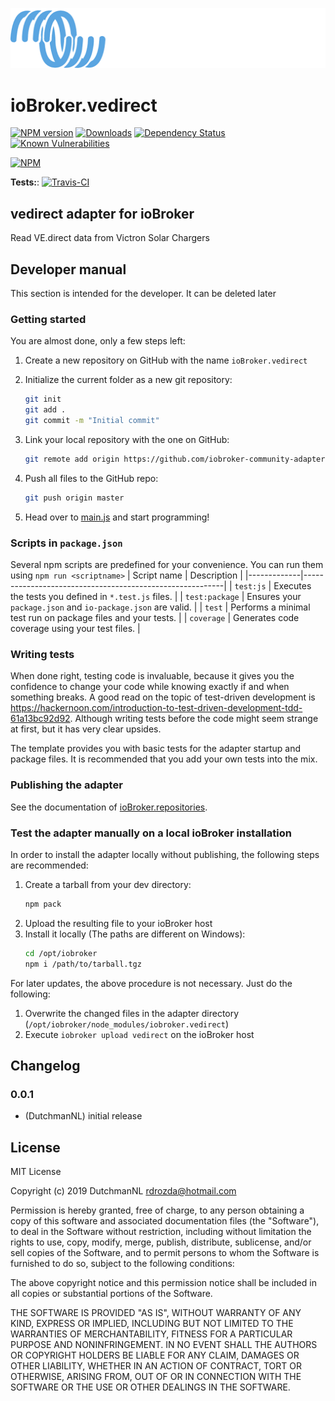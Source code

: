![Logo](admin/vedirect.png)
# ioBroker.vedirect

[![NPM version](http://img.shields.io/npm/v/iobroker.vedirect.svg)](https://www.npmjs.com/package/iobroker.vedirect)
[![Downloads](https://img.shields.io/npm/dm/iobroker.vedirect.svg)](https://www.npmjs.com/package/iobroker.vedirect)
[![Dependency Status](https://img.shields.io/david/iobroker-community-adapters/iobroker.vedirect.svg)](https://david-dm.org/iobroker-community-adapters/iobroker.vedirect)
[![Known Vulnerabilities](https://snyk.io/test/github/iobroker-community-adapters/ioBroker.vedirect/badge.svg)](https://snyk.io/test/github/iobroker-community-adapters/ioBroker.vedirect)

[![NPM](https://nodei.co/npm/iobroker.vedirect.png?downloads=true)](https://nodei.co/npm/iobroker.vedirect/)

**Tests:**: [![Travis-CI](http://img.shields.io/travis/iobroker-community-adapters/ioBroker.vedirect/master.svg)](https://travis-ci.org/iobroker-community-adapters/ioBroker.vedirect)

## vedirect adapter for ioBroker

Read VE.direct data from Victron Solar Chargers

## Developer manual
This section is intended for the developer. It can be deleted later

### Getting started

You are almost done, only a few steps left:
1. Create a new repository on GitHub with the name `ioBroker.vedirect`
1. Initialize the current folder as a new git repository:  
	```bash
	git init
	git add .
	git commit -m "Initial commit"
	```
1. Link your local repository with the one on GitHub:  
	```bash
	git remote add origin https://github.com/iobroker-community-adapters/ioBroker.vedirect
	```

1. Push all files to the GitHub repo:  
	```bash
	git push origin master
	```
1. Head over to [main.js](main.js) and start programming!

### Scripts in `package.json`
Several npm scripts are predefined for your convenience. You can run them using `npm run <scriptname>`
| Script name | Description                                              |
|-------------|----------------------------------------------------------|
| `test:js`   | Executes the tests you defined in `*.test.js` files.     |
| `test:package`    | Ensures your `package.json` and `io-package.json` are valid. |
| `test` | Performs a minimal test run on package files and your tests. |
| `coverage` | Generates code coverage using your test files. |

### Writing tests
When done right, testing code is invaluable, because it gives you the 
confidence to change your code while knowing exactly if and when 
something breaks. A good read on the topic of test-driven development 
is https://hackernoon.com/introduction-to-test-driven-development-tdd-61a13bc92d92. 
Although writing tests before the code might seem strange at first, but it has very 
clear upsides.

The template provides you with basic tests for the adapter startup and package files.
It is recommended that you add your own tests into the mix.

### Publishing the adapter
See the documentation of [ioBroker.repositories](https://github.com/ioBroker/ioBroker.repositories#requirements-for-adapter-to-get-added-to-the-latest-repository).

### Test the adapter manually on a local ioBroker installation
In order to install the adapter locally without publishing, the following steps are recommended:
1. Create a tarball from your dev directory:  
	```bash
	npm pack
	```
1. Upload the resulting file to your ioBroker host
1. Install it locally (The paths are different on Windows):
	```bash
	cd /opt/iobroker
	npm i /path/to/tarball.tgz
	```

For later updates, the above procedure is not necessary. Just do the following:
1. Overwrite the changed files in the adapter directory (`/opt/iobroker/node_modules/iobroker.vedirect`)
1. Execute `iobroker upload vedirect` on the ioBroker host

## Changelog

### 0.0.1
* (DutchmanNL) initial release

## License
MIT License

Copyright (c) 2019 DutchmanNL <rdrozda@hotmail.com>

Permission is hereby granted, free of charge, to any person obtaining a copy
of this software and associated documentation files (the "Software"), to deal
in the Software without restriction, including without limitation the rights
to use, copy, modify, merge, publish, distribute, sublicense, and/or sell
copies of the Software, and to permit persons to whom the Software is
furnished to do so, subject to the following conditions:

The above copyright notice and this permission notice shall be included in all
copies or substantial portions of the Software.

THE SOFTWARE IS PROVIDED "AS IS", WITHOUT WARRANTY OF ANY KIND, EXPRESS OR
IMPLIED, INCLUDING BUT NOT LIMITED TO THE WARRANTIES OF MERCHANTABILITY,
FITNESS FOR A PARTICULAR PURPOSE AND NONINFRINGEMENT. IN NO EVENT SHALL THE
AUTHORS OR COPYRIGHT HOLDERS BE LIABLE FOR ANY CLAIM, DAMAGES OR OTHER
LIABILITY, WHETHER IN AN ACTION OF CONTRACT, TORT OR OTHERWISE, ARISING FROM,
OUT OF OR IN CONNECTION WITH THE SOFTWARE OR THE USE OR OTHER DEALINGS IN THE
SOFTWARE.